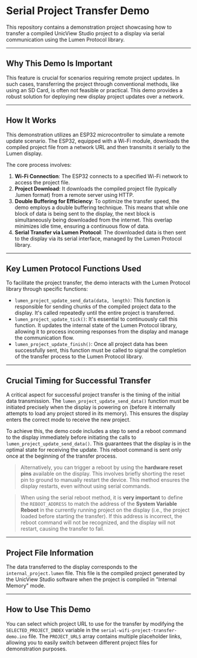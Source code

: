 # Serial Project Transfer Demo

This repository contains a demonstration project showcasing how to transfer a compiled UnicView Studio project to a display via serial communication using the Lumen Protocol library.

---

## Why This Demo Is Important

This feature is crucial for scenarios requiring remote project updates. In such cases, transferring the project through conventional methods, like using an SD Card, is often not feasible or practical. This demo provides a robust solution for deploying new display project updates over a network.

---

## How It Works

This demonstration utilizes an ESP32 microcontroller to simulate a remote update scenario. The ESP32, equipped with a Wi-Fi module, downloads the compiled project file from a network URL and then transmits it serially to the Lumen display.

The core process involves:

1. **Wi-Fi Connection**: The ESP32 connects to a specified Wi-Fi network to access the project file.  
2. **Project Download**: It downloads the compiled project file (typically .lumen format) from a remote server using HTTP.  
3. **Double Buffering for Efficiency**: To optimize the transfer speed, the demo employs a double buffering technique. This means that while one block of data is being sent to the display, the next block is simultaneously being downloaded from the internet. This overlap minimizes idle time, ensuring a continuous flow of data.  
4. **Serial Transfer via Lumen Protocol**: The downloaded data is then sent to the display via its serial interface, managed by the Lumen Protocol library.

---

## Key Lumen Protocol Functions Used

To facilitate the project transfer, the demo interacts with the Lumen Protocol library through specific functions:

- `lumen_project_update_send_data(data, length)`: This function is responsible for sending chunks of the compiled project data to the display. It's called repeatedly until the entire project is transferred.  
- `lumen_project_update_tick()`: It's essential to continuously call this function. It updates the internal state of the Lumen Protocol library, allowing it to process incoming responses from the display and manage the communication flow.  
- `lumen_project_update_finish()`: Once all project data has been successfully sent, this function must be called to signal the completion of the transfer process to the Lumen Protocol library.

---

## Crucial Timing for Successful Transfer

A critical aspect for successful project transfer is the timing of the initial data transmission. The `lumen_project_update_send_data()` function must be initiated precisely when the display is powering on (before it internally attempts to load any project stored in its memory). This ensures the display enters the correct mode to receive the new project.

To achieve this, the demo code includes a step to send a reboot command to the display immediately before initiating the calls to `lumen_project_update_send_data()`. This guarantees that the display is in the optimal state for receiving the update. This reboot command is sent only once at the beginning of the transfer process.

> Alternatively, you can trigger a reboot by using the **hardware reset pins** available on the display. This involves briefly shorting the reset pin to ground to manually restart the device. This method ensures the display restarts, even without using serial commands.

> When using the serial reboot method, it is **very important** to define the `REBOOT_ADDRESS` to match the address of the **System Variable Reboot** in the currently running project on the display (i.e., the project loaded before starting the transfer). If this address is incorrect, the reboot command will not be recognized, and the display will not restart, causing the transfer to fail.

---

## Project File Information

The data transferred to the display corresponds to the `internal_project.lumen` file. This file is the compiled project generated by the UnicView Studio software when the project is compiled in "Internal Memory" mode.

---

## How to Use This Demo

You can select which project URL to use for the transfer by modifying the `SELECTED_PROJECT_INDEX` variable in the `serial-wifi-project-transfer-demo.ino` file. The `PROJECT_URLS` array contains multiple placeholder links, allowing you to easily switch between different project files for demonstration purposes.
